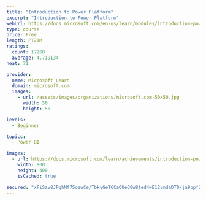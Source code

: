 ```yaml
---
title: "Introduction to Power Platform"
excerpt: "Introduction to Power Platform"
webUrl: https://docs.microsoft.com/en-us/learn/modules/introduction-power-platform/
type: course
price: Free
length: PT21M
ratings:
  count: 17268
  average: 4.719134
heat: 71

provider:
  name: Microsoft Learn
  domain: microsoft.com
  images:
    - url: /assets/images/organizations/microsoft.com-50x50.jpg
      width: 50
      height: 50

levels:
  - Beginner

topics:
  - Power BI

images:
  - url: https://docs.microsoft.com/learn/achievements/introduction-power-platform-social.png
    width: 800
    height: 400
    isCached: true

secured: "xFiSav8JPqhMf75ozwCe/TbkyGeTCCaOUeO0w8ted4wE12vmdaDTD/ja9ppfZFbvHBa/dhNUEe41+dYtAauZvCDDDdmZVgQy5XpYfrjKqzG8f2CWlDIwggb/qhQB8BcoPJK6zN2pc7ZLa5MPz2KAOnM2CrEGykimk44p0kG0YbiXFtUG60S2qzBDBxNLhUmhS19Hjj6kJyrXdwWThA2cGa+DdfnB8ip5aBbRPecInj+9b+VCFLSeKc6LeEc+PGHnBQhnpaJe8ZQeYetNjcC2z1nwDvk1Gh7tHxxaje1KRmiwpmjAZjRjTBirnQKEUpguEGBKBL8YYA30CFJZtbrOiQ3o5bV8v/dvyY0OKgflgE/QU1xr8XfWVv08dU3c6LnAZJImzEhINH7cjOOQVW/SvGfikxNo7sgWunvrd9hmhQ9kafkogOjG6QLSCkmxo1/7;PWdfoGL+8hLM8GAGvOuwgw=="
---
```


